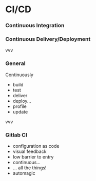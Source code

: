 #   CI/CD<!-- .element: class="fragment shrink" data-fragment-index="1" -->

### Continuous Integration<!-- .element: class="fragment" data-fragment-index="2" -->

### Continuous Delivery/Deployment<!-- .element: class="fragment" data-fragment-index="3" -->

vvv

### General<!-- .element: class="fragment shrink" data-fragment-index="1" -->

Continuously<!-- .element: class="fragment" data-fragment-index="2" -->
  - build<!-- .element: class="fragment" data-fragment-index="2" -->
  - test<!-- .element: class="fragment" data-fragment-index="3" -->
  - deliver<!-- .element: class="fragment" data-fragment-index="4" -->
  - deploy...<!-- .element: class="fragment" data-fragment-index="5" -->
  - profile<!-- .element: class="fragment" data-fragment-index="6" -->
  - update<!-- .element: class="fragment" data-fragment-index="7" -->

vvv

### Gitlab CI<!-- .element: class="fragment shrink" data-fragment-index="1" -->

  - configuration as code<!-- .element: class="fragment" data-fragment-index="2" -->
  - visual feedback<!-- .element: class="fragment" data-fragment-index="3" -->
  - low barrier to entry<!-- .element: class="fragment" data-fragment-index="4" -->
  - continuous...<!-- .element: class="fragment" data-fragment-index="5" -->
  - ... all the things!<!-- .element: class="fragment" data-fragment-index="6" -->
  - automagic<!-- .element: class="fragment" data-fragment-index="7" -->

